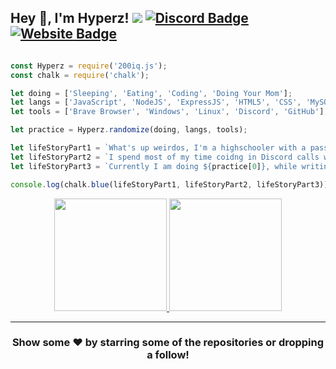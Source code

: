 
## Hey 👋, I'm Hyperz! ![](https://komarev.com/ghpvc/?username=Itz-Hyperz&label=Views&color=lightgrey&style=flat) [![Discord Badge](https://img.shields.io/badge/-Discord-9B9B9B?style=flat-square&logo=Discord&logoColor=white)](https://hyperz.dev/discord) [![Website Badge](https://img.shields.io/badge/Website-9B9B9B?style=flat-square&logo=google-chrome&logoColor=white)](https://hyperz.dev/)

```js

const Hyperz = require('200iq.js');
const chalk = require('chalk');

let doing = ['Sleeping', 'Eating', 'Coding', 'Doing Your Mom'];
let langs = ['JavaScript', 'NodeJS', 'ExpressJS', 'HTML5', 'CSS', 'MySQL', 'Markdown'];
let tools = ['Brave Browser', 'Windows', 'Linux', 'Discord', 'GitHub'];

let practice = Hyperz.randomize(doing, langs, tools);

let lifeStoryPart1 = `What's up weirdos, I'm a highschooler with a passion for Software Development and Graphic Design! `;
let lifeStoryPart2 = `I spend most of my time coidng in Discord calls with friends, or playing games on Steam. `;
let lifeStoryPart3 = `Currently I am doing ${practice[0]}, while writing ${practice[1]} on ${practice[2]}`;

console.log(chalk.blue(lifeStoryPart1, lifeStoryPart2, lifeStoryPart3));

```

<p align="center">
<a href="https://github.com/Itz-Hyperz">
  <img height="180em" src="https://github-readme-stats.vercel.app/api?username=Itz-Hyperz&show_icons=true&title_color=5865F2&icon_color=5865F2&text_color=FFFFFF&bg_color=171B23&include_all_commits=true&count_private=true"/>
  <img height="180em" src="https://github-readme-stats.vercel.app/api/top-langs/?username=Itz-Hyperz&layout=compact&langs_count=8&title_color=5865F2&icon_color=5865F2&text_color=FFFFFF&bg_color=171B23"/>
</a>
</p>

---

<h3 align=center>Show some ❤️ by starring some of the repositories or dropping a follow!</h3>
